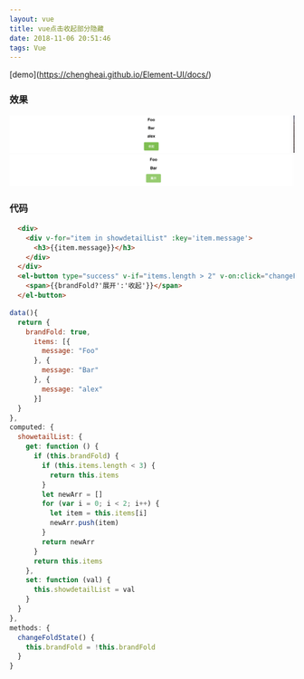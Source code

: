 ```yaml
---
layout: vue
title: vue点击收起部分隐藏
date: 2018-11-06 20:51:46
tags: Vue
---
```

\[demo](https://chengheai.github.io/Element-UI/docs/)
### 效果
![](/images/WX20181106-205401@2x.png)
![](/images/WX20181106-205333@2x.png)
### 代码
``` html
  <div>
    <div v-for="item in showdetailList" :key='item.message'>
      <h3>{{item.message}}</h3>
    </div>
  </div>
  <el-button type="success" v-if="items.length > 2" v-on:click="changeFoldState">
    <span>{{brandFold?'展开':'收起'}}</span>
  </el-button>
```
``` javascript
data(){
  return {
    brandFold: true,
      items: [{
        message: "Foo"
      }, {
        message: "Bar"
      }, {
        message: "alex"
      }]
  }
},
computed: {
  showetailList: {
    get: function () {
      if (this.brandFold) {
        if (this.items.length < 3) {
          return this.items
        }
        let newArr = []
        for (var i = 0; i < 2; i++) {
          let item = this.items[i]
          newArr.push(item)
        }
        return newArr
      }
      return this.items
    },
    set: function (val) {
      this.showdetailList = val
    }
  }
},
methods: {
  changeFoldState() {
    this.brandFold = !this.brandFold
  }
}
```

